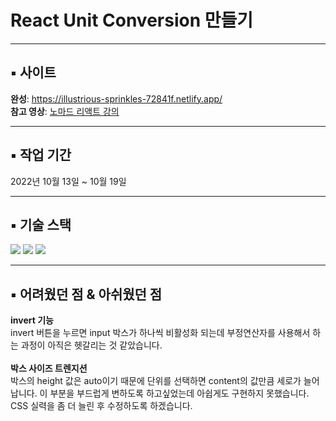 # React Unit Conversion 만들기

---
## ▪️ 사이트
**완성**: https://illustrious-sprinkles-72841f.netlify.app/<br />
**참고 영상**: [노마드 리액트 강의](https://nomadcoders.co/react-for-beginners/lectures/3265)

---
## ▪️ 작업 기간
2022년 10월 13일 ~ 10월 19일

---
## ▪️ 기술 스택
<img src="https://img.shields.io/badge/HTML5-E34F26?style=plastic&logo=HTML5&logoColor=white"/> <img src="https://img.shields.io/badge/CSS3-1572B6?style=plastic&logo=CSS3&logoColor=white"/> <img src="https://img.shields.io/badge/React-61DAFB?style=plastic&logo=React&logoColor=white"/>

---

## ▪️ 어려웠던 점 & 아쉬웠던 점
**invert 기능** <br />
invert 버튼을 누르면 input 박스가 하나씩 비활성화 되는데 부정연산자를 사용해서 하는 과정이 아직은 헷갈리는 것 같았습니다.
<br /><br />
**박스 사이즈 트렌지션** <br />
박스의 height 값은 auto이기 때문에 단위를 선택하면 content의 값만큼 세로가 늘어납니다. 이 부분을 부드럽게 변하도록 하고싶었는데 아쉽게도 구현하지 못했습니다. CSS 실력을 좀 더 늘린 후 수정하도록 하겠습니다.
